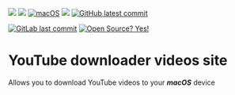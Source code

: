 ![](https://img.shields.io/badge/author-Semion%20Shandruk-brightgreen) 
![](https://img.shields.io/badge/language-Python-brightgreen) 
[![macOS](https://svgshare.com/i/ZjP.svg)](https://svgshare.com/i/ZjP.svg)
![](https://img.shields.io/github/issues/Semion-Sh/Flask-YouTube-downloader) 
[![GitHub latest commit](https://badgen.net/github/last-commit/Semion-Sh/Flask-YouTube-downloader)](https://GitHub.com/Naereen/StrapDown.js/commit/)

[![GitLab last commit](https://badgen.net/gitlab/last-commit/Semion-Sh/Flask-YouTube-downloader/)](https://gitlab.com/Semion-Sh/Flask-YouTube-downloader)
[![Open Source? Yes!](https://badgen.net/badge/Open%20Source%20%3F/Yes%21/green?icon=github)](https://github.com/Naereen/badges/)

# YouTube downloader videos site
Allows you to download YouTube videos to your ***macOS*** device

